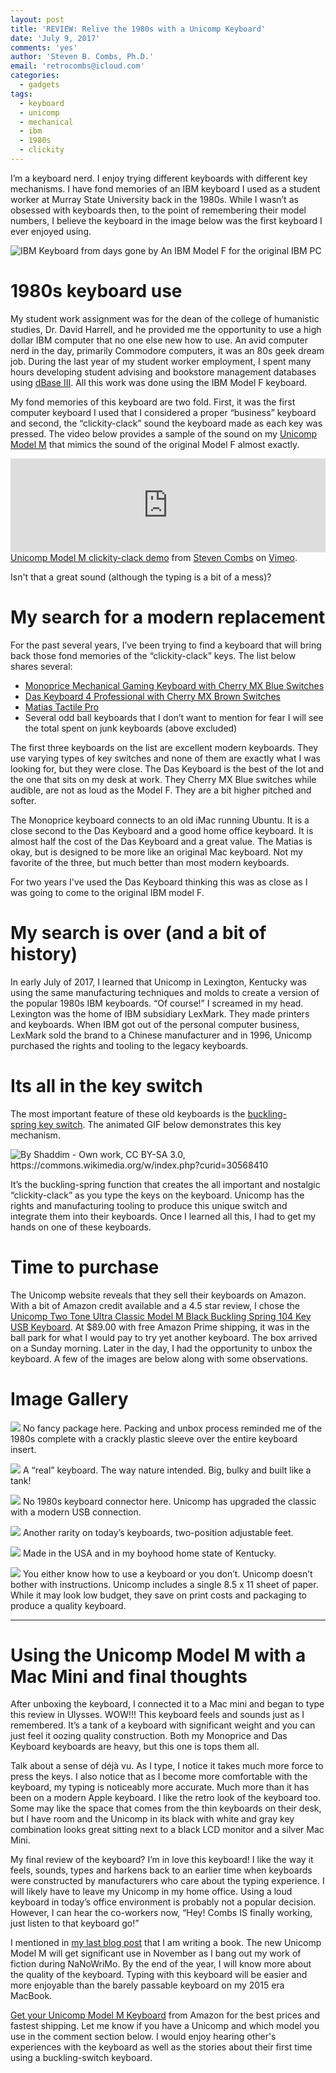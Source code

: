 ```yaml
---
layout: post
title: 'REVIEW: Relive the 1980s with a Unicomp Keyboard'
date: 'July 9, 2017'
comments: 'yes'
author: 'Steven B. Combs, Ph.D.'
email: 'retrocombs@icloud.com'
categories:
  - gadgets
tags:
  - keyboard
  - unicomp
  - mechanical
  - ibm
  - 1980s
  - clickity
---
```


I’m a keyboard nerd. I enjoy trying different keyboards with different key mechanisms. I have fond memories of an IBM keyboard I used as a student worker at Murray State University back in the 1980s. While I wasn’t as obsessed with keyboards then, to the point of remembering their model numbers, I believe the keyboard in the image below was the first keyboard I ever enjoyed using.

![][image-1]
An IBM Model F for the original IBM PC

# 1980s keyboard use
My student work assignment was for the dean of the college of humanistic studies, Dr. David Harrell, and he provided me the opportunity to use a high dollar IBM computer that no one else new how to use. An avid computer nerd in the day, primarily Commodore computers, it was an 80s geek dream job. During the last year of my student worker employment, I spent many hours developing student advising and bookstore management databases using [dBase III][1]. All this work was done using the IBM Model F keyboard.

My fond memories of this keyboard are two fold. First, it was the first computer keyboard I used that I considered a proper “business” keyboard and second, the “clickity-clack” sound the keyboard made as each key was pressed. The video below provides a sample of the sound on my [Unicomp Model M][2] that mimics the sound of the original Model F almost exactly.

<iframe src="https://player.vimeo.com/video/224860160" width="100%" frameborder="0" webkitallowfullscreen mozallowfullscreen allowfullscreen></iframe>
<a href="https://vimeo.com/224860160">Unicomp Model M clickity-clack demo</a> from <a href="https://vimeo.com/user20097235">Steven Combs</a> on <a href="https://vimeo.com">Vimeo</a>.

Isn't that a great sound (although the typing is a bit of a mess)?

# My search for a modern replacement
For the past several years, I’ve been trying to find a keyboard that will bring back those fond memories of the “clickity-clack” keys. The list below shares several:

* [Monoprice Mechanical Gaming Keyboard with Cherry MX Blue Switches][3]
* [Das Keyboard 4 Professional with Cherry MX Brown Switches][4]
* [Matias Tactile Pro][5]
* Several odd ball keyboards that I don’t want to mention for fear I will see the total spent on junk keyboards (above excluded)

The first three keyboards on the list are excellent modern keyboards. They use varying types of key switches and none of them are exactly what I was looking for, but they were close. The Das Keyboard is the best of the lot and the one that sits on my desk at work. They Cherry MX Blue switches while audible, are not as loud as the Model F. They are a bit higher pitched and softer.

The Monoprice keyboard connects to an old iMac running Ubuntu. It is a close second to the Das Keyboard and a good home office keyboard. It is almost half the cost of the Das Keyboard and a great value. The Matias is okay, but is designed to be more like an original Mac keyboard. Not my favorite of the three, but much better than most modern keyboards.

For two years I've used the Das Keyboard thinking this was as close as I was going to come to the original IBM model F.

# My search is over (and a bit of history)
In early July of 2017, I learned that Unicomp in Lexington, Kentucky was using the same manufacturing techniques and molds to create a version of the popular 1980s IBM keyboards. “Of course!” I screamed in my head. Lexington was the home of IBM subsidiary LexMark. They made printers and keyboards. When IBM got out of the personal computer business, LexMark sold the brand to a Chinese manufacturer and in 1996, Unicomp purchased the rights and tooling to the legacy keyboards.

# Its all in the key switch
The most important feature of these old keyboards is the [buckling-spring key switch][6]. The animated GIF below demonstrates this key mechanism.

![][image-2]

It’s the buckling-spring function that creates the all important and nostalgic “clickity-clack” as you type the keys on the keyboard. Unicomp has the rights and manufacturing tooling to produce this unique switch and integrate them into their keyboards. Once I learned all this, I had to get my hands on one of these keyboards.

# Time to purchase
The Unicomp website reveals that they sell their keyboards on Amazon. With a bit of Amazon credit available and a 4.5 star review, I chose the [Unicomp Two Tone Ultra Classic Model M Black Buckling Spring 104 Key USB Keyboard][7]. At $89.00 with free Amazon Prime shipping, it was in the ball park for what I would pay to try yet another keyboard. The box arrived on a Sunday morning. Later in the day, I had the opportunity to unbox the keyboard. A few of the images are below along with some observations.

# Image Gallery

![][image-3]
No fancy package here. Packing and unbox process reminded me of the 1980s complete with a crackly plastic sleeve over the entire keyboard insert.

![][image-4]
A “real” keyboard. The way nature intended. Big, bulky and built like a tank!

![][image-5]
No 1980s keyboard connector here. Unicomp has upgraded the classic with a modern USB connection.

![][image-6]
Another rarity on today’s keyboards, two-position adjustable feet.

![][image-7]
Made in the USA and in my boyhood home state of Kentucky.

![][image-8]
You either know how to use a keyboard or you don’t. Unicomp doesn’t bother with instructions. Unicomp includes a single 8.5 x 11 sheet of paper. While it may look low budget, they save on print costs and packaging to produce a quality keyboard.

---

# Using the Unicomp Model M with a Mac Mini and final thoughts
After unboxing the keyboard, I connected it to a Mac mini and began to type this review in Ulysses. WOW!!! This keyboard feels and sounds just as I remembered. It’s a tank of a keyboard with significant weight and you can just feel it oozing quality construction. Both my Monoprice and Das Keyboard keyboards are heavy, but this one is tops them all.

Talk about a sense of déjà vu. As I type, I notice it takes much more force to press the keys. I also notice that as I become more comfortable with the keyboard, my typing is noticeably more accurate. Much more than it has been on a modern Apple keyboard. I like the retro look of the keyboard too. Some may like the space that comes from the thin keyboards on their desk, but I have room and the Unicomp in its black with white and gray key combination looks great sitting next to a black LCD monitor and a silver Mac Mini.

My final review of the keyboard? I’m in love this keyboard! I like the way it feels, sounds, types and harkens back to an earlier time when keyboards were constructed by manufacturers who care about the typing experience. I will likely have to leave my Unicomp in my home office. Using a loud keyboard in today’s office environment is probably not a popular decision. However, I can hear the co-workers now, “Hey! Combs IS finally working, just listen to that keyboard go!”

I mentioned in [my last blog post][8] that I am writing a book. The new Unicomp Model M will get significant use in November as I bang out my work of fiction during NaNoWriMo. By the end of the year, I will know more about the quality of the keyboard. Typing with this keyboard will be easier and more enjoyable than the barely passable keyboard on my 2015 era MacBook.

[Get your Unicomp Model M Keyboard][9] from Amazon for the best prices and fastest shipping. Let me know if you have a Unicomp and which model you use in the comment section below. I would enjoy hearing other's experiences with the keyboard as well as the stories about their first time using a buckling-switch keyboard.

[1]:	https://en.wikipedia.org/wiki/DBase
[2]:	http://amzn.to/2sDP7XJ
[3]:	http://amzn.to/2sUbV9K
[4]:	http://amzn.to/2twaEo1
[5]:	http://amzn.to/2twnjHQ
[6]:	https://en.wikipedia.org/wiki/Buckling_spring
[7]:	http://amzn.to/2sDP7XJ
[8]:	http://www.stevencombs.com/writing/2017/07/04/book-and-ulysses-timeline.html
[9]:	http://amzn.to/2sDP7XJ

[image-1]:	https://hackadaycom.files.wordpress.com/2016/03/ibm_model_f_xt.png "IBM Keyboard from days gone by"
[image-2]:	https://upload.wikimedia.org/wikipedia/commons/3/3d/Bucklingspring-animation-300ms.gif "By Shaddim - Own work, CC BY-SA 3.0, https://commons.wikimedia.org/w/index.php?curid=30568410"
[image-3]: http://www.stevencombs.com/images/posts/2017-07-09-unicomp/unicomp-1.jpg
[image-4]: http://www.stevencombs.com/images/posts/2017-07-09-unicomp/unicomp-2.jpg
[image-5]: http://www.stevencombs.com/images/posts/2017-07-09-unicomp/unicomp-3.jpg
[image-6]: http://www.stevencombs.com/images/posts/2017-07-09-unicomp/unicomp-4.jpg
[image-7]: http://www.stevencombs.com/images/posts/2017-07-09-unicomp/unicomp-5.jpg
[image-8]: http://www.stevencombs.com/images/posts/2017-07-09-unicomp/unicomp-6.jpg
